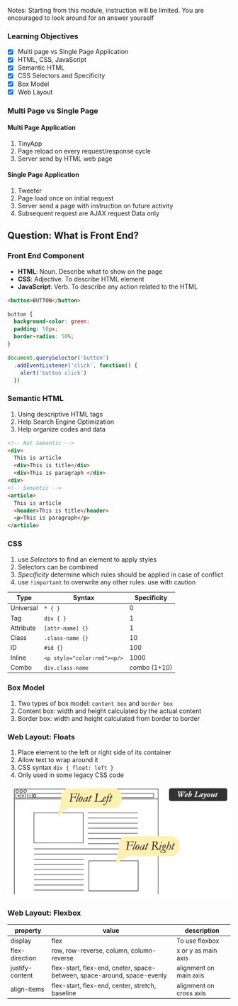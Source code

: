 Notes: Starting from this module, instruction will be limited. You are encouraged to look around for an answer yourself
### Learning Objectives
* [x] Multi page vs Single Page Application
* [x] HTML, CSS, JavaScript
* [x] Semantic HTML
* [x] CSS Selectors and Specificity
* [x] Box Model
* [x] Web Layout

### Multi Page vs Single Page
#### Multi Page Application
1. TinyApp
2. Page reload on every request/response cycle
3. Server send by HTML web page

#### Single Page Application
1. Tweeter
2. Page load once on initial request
3. Server send a page with instruction on future activity
4. Subsequent request are AJAX request Data only

## Question: What is Front End?

### Front End Component
* **HTML**: Noun. Describe what to show on the page
* **CSS**: Adjective. To describe HTML element
* **JavaScript**: Verb. To describe any action related to the HTML

```html
<button>BUTTON</button>
```

```css
button {
  background-color: green;
  padding: 50px;
  border-radius: 50%;
}
```

```js
document.querySelector('button')
  .addEventListener('click', function() {
    alert('button click')
  })
```

### Semantic HTML
1. Using descriptive HTML tags
2. Help Search Engine Optimization
3. Help organize codes and data

```html
<!-- Not Semantic -->
<div>
  This is article
  <div>This is title</div>
  <div>This is paragraph </div>
<div>
<!-- Semantic -->
<article>
  This is article
  <header>This is title</header>
  <p>This is paragraph</p>
</article>
```

### CSS
1. use *Selectors* to find an element to apply styles
2. Selectors can be combined
3. *Specificity* determine which rules should be applied in case of conflict
4. use `!important` to overwrite any other rules. use with caution

|Type     |Syntax                     |Specificity |
|---------|---------------------------|------------|
|Universal|`* { } `                   |0           |
|Tag      |`div { }`                  |1           |
|Attribute|`[attr-name] {}`           |1           |
|Class    |`.class-name {}`           |10          |
|ID       |`#id {}`                   |100         |
|Inline   |`<p style="color:red"><p/>`|1000        |
|Combo    |`div.class-name`           |combo (1+10)|

### Box Model
1. Two types of box model: `content box` and `border box`
2. Content box: width and height calculated by the actual content
3. Border box: width and height calculated from border to border

### Web Layout: Floats
1. Place element to the left or right side of its container
2. Allow text to wrap around it
3. CSS syntax `div { float: left }`
4. Only used in some legacy CSS code

![float](./image/web-text-wrap.webp)

### Web Layout: Flexbox

|property       |value                                                                   |description            |
|---------------|------------------------------------------------------------------------|-----------------------|
|display        |flex                                                                    |To use flexbox         |
|flex-direction |row, row-reverse, column, column-reverse                                |x or y as main axis    |
|justify-content|flex-start, flex-end, cneter, space-between, space-around, space-evenly |alignment on main axis |
|align-items    |flex-start, flex-end, center, stretch, baseline                         |alignment on cross axis|